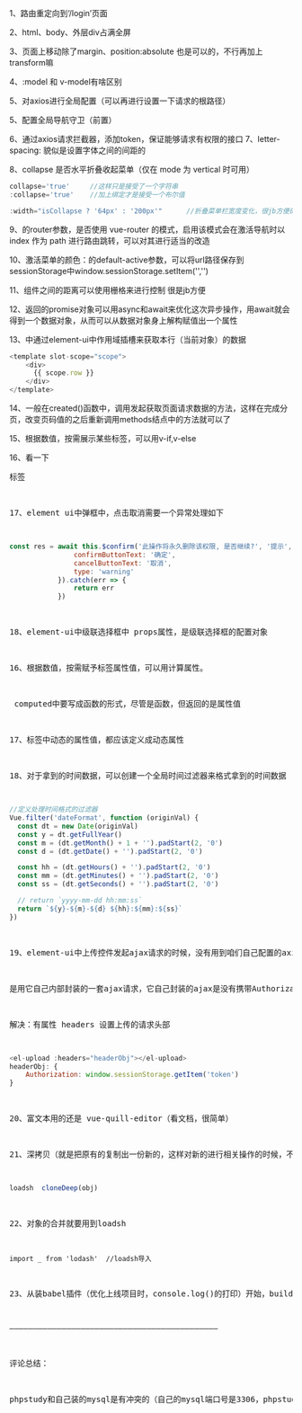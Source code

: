 1、路由重定向到‘/login’页面

2、html、body、外层div占满全屏

3、页面上移动除了margin、position:absolute 也是可以的，不行再加上transform嘛

4、:model 和 v-model有啥区别

5、对axios进行全局配置（可以再进行设置一下请求的根路径）

5、配置全局导航守卫（前置）

6、通过axios请求拦截器，添加token，保证能够请求有权限的接口
7、letter-spacing: 貌似是设置字体之间的间距的

8、collapse  是否水平折叠收起菜单（仅在 mode 为 vertical 时可用）

```javascript
collapse='true'		//这样只是接受了一个字符串
:collapse='true'	//加上绑定才是接受一个布尔值
```

```javascript
:width="isCollapse ? '64px' : '200px'"		//折叠菜单栏宽度变化，很jb方便的
```

9、<el-menu></el-menu>的router参数，是否使用 vue-router 的模式，启用该模式会在激活导航时以 index 作为 path 进行路由跳转，可以对其进行适当的改造

10、激活菜单的颜色：<el-menu></el-menu>的default-active参数，可以将url路径保存到sessionStorage中window.sessionStorage.setItem('','')

11、组件之间的距离可以使用栅格来进行控制  <el-row></el-row> <el-col><el-col>很是jb方便

12、返回的promise对象可以用async和await来优化这次异步操作，用await就会得到一个数据对象，从而可以从数据对象身上解构赋值出一个属性 

13、<el-tabel>中通过element-ui中作用域插槽来获取本行（当前对象）的数据

```javascript
<template slot-scope="scope">
    <div>
      {{ scope.row }}
    </div>
</template>
```

14、一般在created()函数中，调用发起获取页面请求数据的方法，这样在完成分页，改变页码值的之后重新调用methods结点中的方法就可以了

15、根据数值，按需展示某些标签，可以用v-if,v-else

16、看一下<pre>标签

17、element ui中弹框中，点击取消需要一个异常处理如下

```javascript
const res = await this.$confirm('此操作将永久删除该权限, 是否继续?', '提示', {
                confirmButtonText: '确定',
                cancelButtonText: '取消',
                type: 'warning'
            }).catch(err => {
                return err
            })
```

18、element-ui中级联选择框中 props属性，是级联选择框的配置对象

16、根据数值，按需赋予标签属性值，可以用计算属性。

​		computed中要写成函数的形式，尽管是函数，但返回的是属性值

17、标签中动态的属性值，都应该定义成动态属性

18、对于拿到的时间数据，可以创建一个全局时间过滤器来格式拿到的时间数据

```javascript
//定义处理时间格式的过滤器
Vue.filter('dateFormat', function (originVal) {
  const dt = new Date(originVal)
  const y = dt.getFullYear()
  const m = (dt.getMonth() + 1 + '').padStart(2, '0')
  const d = (dt.getDate() + '').padStart(2, '0')

  const hh = (dt.getHours() + '').padStart(2, '0')
  const mm = (dt.getMinutes() + '').padStart(2, '0')
  const ss = (dt.getSeconds() + '').padStart(2, '0')

  // return `yyyy-mm-dd hh:mm:ss`
  return `${y}-${m}-${d} ${hh}:${mm}:${ss}`
})
```

19、element-ui中<el-upload>上传控件发起ajax请求的时候，没有用到咱们自己配置的axios，所以上传到有权限的接口时，会报错到：“无效的token”。

<el-upload>是用它自己内部封装的一套ajax请求，它自己封装的ajax是没有携带Authorization请求头的。

解决：<el-upload>有属性 headers  设置上传的请求头部

```javascript
<el-upload :headers="headerObj"></el-upload>
headerObj: {
    Authorization: window.sessionStorage.getItem('token')
}
```

20、富文本用的还是 vue-quill-editor（看文档，很简单）

21、深拷贝（就是把原有的复制出一份新的，这样对新的进行相关操作的时候，不会影响原有的）

```javascript
loadsh  cloneDeep(obj)
```

22、对象的合并就要用到loadsh

```
import _ from 'lodash'	//loadsh导入
```

23、从装babel插件（优化上线项目时，console.log()的打印）开始，build失败。【后期项目优化没做处理】

————————————————————————————————————————————

评论总结：

phpstudy和自己装的mysql是有冲突的（自己的mysql端口号是3306，phpstudy也是3306，端口号冲突）sql文件导入不进去的不要在phpstudy里边导入了，如果学过mysql，可以自己新建一个mydb数据库，然后在vue_api_server里面的config文件里修改登录密码为自己的mysql密码就行，之后照着老师的操作进行就可以了。其实就只是要读取那个mydb.sql文件。

